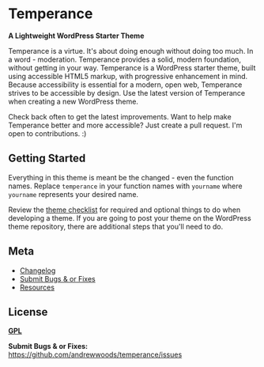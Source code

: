 # Temperance

__A Lightweight WordPress Starter Theme__

Temperance is a virtue. It's about doing enough without doing too much. In a
word - moderation. Temperance provides a solid, modern foundation, without
getting in your way. Temperance is a WordPress starter theme, built using
accessible HTML5 markup, with progressive enhancement in mind. Because
accessibility is essential for a modern, open web, Temperance strives to be
accessible by design. Use the latest version of Temperance when creating a new
WordPress theme.

Check back often to get the latest improvements. Want to help make Temperance
better and more accessible? Just create a pull request. I'm open to
contributions. :)

## Getting Started

Everything in this theme is meant be the changed - even the function names.
Replace `temperance` in your function names with `yourname` where `yourname`
represents your desired name. 

Review the [theme checklist](docs/checklist.md) for required and optional
things to do when developing a theme. If you are going to post your theme on
the WordPress theme repository, there are additional steps that you'll need to
do.


## Meta

* [Changelog](CHANGELOG.md)
* [Submit Bugs & or Fixes](https://github.com/andrewwoods/temperance/issues)
* [Resources](docs/resources.md)

## License

__[GPL](http://opensource.org/licenses/GPL-3.0)__



__Submit Bugs & or Fixes:__
https://github.com/andrewwoods/temperance/issues

